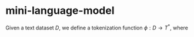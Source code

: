 # mini-language-model

Given a text dataset $D$, we define a tokenization function $\phi: D \to T^*$, where